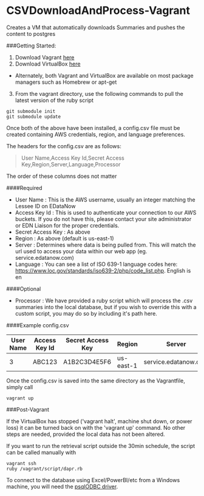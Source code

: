 # CSVDownloadAndProcess-Vagrant
Creates a VM that automatically downloads Summaries and pushes the content to postgres

###Getting Started:

1. Download Vagrant [here](https://www.vagrantup.com/downloads.html)
2. Download VirtualBox [here](https://www.virtualbox.org/wiki/Downloads)
  * Alternately, both Vagrant and VirtualBox are available on most package managers such as Homebrew or apt-get
3. From the vagrant directory, use the following commands to pull the latest version of the ruby script

~~~
git submodule init
git submodule update
~~~

Once both of the above have been installed, a config.csv file must be created containing AWS credentials, region, and language preferences.

The headers for the config.csv are as follows:

> User Name,Access Key Id,Secret Access Key,Region,Server,Language,Processor

The order of these columns does not matter

####Required
- User Name : This is the AWS username, usually an integer matching the Lessee ID on EDataNow
- Access Key Id : This is used to authenticate your connection to our AWS buckets. If you do not have this, please contact your site administrator or EDN Liaison for the proper credentials.
- Secret Access Key : As above
- Region : As above (default is us-east-1)
- Server : Determines where data is being pulled from. This will match the url used to access your data within our web app (eg. service.edatanow.com)
- Language : You can see a list of ISO 639-1 language codes here: https://www.loc.gov/standards/iso639-2/php/code_list.php. English is en

####Optional
- Processor : We have provided a ruby script which will process the .csv summaries into the local database, but if you wish to override this with a custom script, you may do so by including it's path here.

####Example config.csv

| User Name | Access Key Id | Secret Access Key | Region    | Server               | Language | Processor |
|-----------|---------------|-------------------|-----------|----------------------|----------|-----------|
| 3         | ABC123        | A1B2C3D4E5F6      | us-east-1 | service.edatanow.com | en       |           |

Once the config.csv is saved into the same directory as the Vagrantfile, simply call
~~~
vagrant up
~~~

###Post-Vagrant

If the VirtualBox has stopped ('vagrant halt', machine shut down, or power loss) it can be turned back on with the 'vagrant up' command. No other steps are needed, provided the local data has not been altered.

If you want to run the retrieval script outside the 30min schedule, the script can be called manually with
~~~
vagrant ssh
ruby /vagrant/script/dapr.rb
~~~

To connect to the database using Excel/PowerBI/etc from a Windows machine, you will need the [psqlODBC driver](https://www.postgresql.org/ftp/odbc/versions/msi/). 